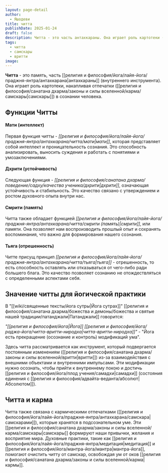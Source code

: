 ```yaml
---
layout: page-detail
author:
  - Яшодеви
title: читта
publishDate: 2025-01-24
draft: false
description: Читта - это часть антахкараны. Она играет роль картотеки (памяти), накапливая отпечатки в сознании человека.
tags:
  - читта
  - самскары
  - вритти
image:
---
```

**Читта** - это память, часть [[религия и философия/йога/лайя-йога/праджня-янтра/антахкарана|антахкараны]] (внутреннего инструмента). Она играет роль картотеки, накапливая отпечатки ([[религия и философия/санатана дхарма/законы и силы вселенной/карма/самскары|самскары]]) в сознании человека.

## Функции Читты
#### Мати (интеллект)
Первая функция читты - *[[религия и философия/йога/лайя-йога/праджня-янтра/антахкарана/читта/мати|мати]]*, которая представляет собой интеллект и проницательность сознания. Это способность анализировать, выносить суждения и работать с понятиями и умозаключениями.
#### Дхрити (устойчивость)
Следующая функция - *[[религия и философия/санатана дхарма/поведение/садху/качества ученика/дхрити|дхрити]]*, означающая устойчивость и стабильность. Это качество связано с утверждением и ростом духовного опыта внутри нас.
#### Смрити (память)
Читта также обладает функцией *[[религия и философия/йога/лайя-йога/праджня-янтра/антахкарана/читта/смрити (память)|смрити]]*, или памяти. Она позволяет нам воспроизводить прошлый опыт и сохранять воспоминания, что важно для формирования нашего сознания.
#### Тьяга (отрешенность)
Читте присущ принцип *[[религия и философия/йога/лайя-йога/праджня-янтра/антахкарана/читта/тьяга|тьяга]]* - отрешенность, то есть способность оставлять или отказываться от чего-либо ради большего блага. Это качество позволяет сознанию не отождествляться с определенными аспектами себя.

## Значение читты для йогической практики
В "[[wiki/священные тексты/йога сутры|Йога сутрах]]" [[религия и философия/санатана дхарма/божества и демоны/божества и святые нашей традиции/патанджали|Патанджали]] говорится:  

_"[[религия и философия/йога|Йога]] [[религия и философия/йога/раджа-йога/читта-вритти-ниродха|читта-вритти-ниродха]]"_ - "Йога есть прекращение (осознание и контроль) модификаций ума".  

Здесь читта рассматривается как инструмент, который подвергается постоянным изменениям ([[религия и философия/санатана дхарма/законы и силы вселенной/вритти|вритти]]) из-за взаимодействия с внешними объектами и внутренними импульсами. Эти модификации нужно осознать, чтобы прийти к внутреннему покою и достичь [[религия и философия/йога/плод учения/самадхи|самадхи]] (состояния единения с [[религия и философия/адвайта-веданта/абсолют|Абсолютом]]).

## Читта и карма
Читта также связана с кармическими отпечатками ([[религия и философия/йога/лайя-йога/праджня-янтра/антахкарана/самскара|самскарами]]), которые хранятся в подсознательном уме. Эти [[религия и философия/санатана дхарма/законы и силы вселенной/карма/самскары|самскары]] формируют наши привычки, желания и восприятие мира. Духовные практики, такие как [[религия и философия/йога/лайя-йога/праджня-янтра/медитация|медитация]] и [[религия и философия/йога/мантра-йога/мантра|мантра-йога]], помогают очистить читту от самскар, освобождая ум от оков [[религия и философия/санатана дхарма/законы и силы вселенной/карма|кармы]].
